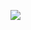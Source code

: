 ![](Notatki/Semestr%203/Inżynierskie%20zastosowania%20statystyki/Wykłady/Wykład%209/Drawing%202023-12-07%2015.22.35.excalidraw.svg)